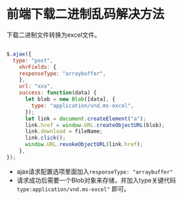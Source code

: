 # 前端下载二进制乱码解决方法

下载二进制文件转换为excel文件。

``` javascript

$.ajax({
  type: "post",
    xhrFields: {
    responseType: "arraybuffer",
    },
  	url: "xxx",
    success: function(data) {
      let blob = new Blob([data], {
      	type: "application/vnd.ms-excel",
      });
      let link = document.createElement("a");
      link.href = window.URL.createObjectURL(blob);
      link.download = fileName;
      link.click();
      window.URL.revokeObjectURL(link.href);
    },
});

```

+ ajax请求配置选项里面加入``` responseType: "arraybuffer" ```
+ 请求成功后需要一个Blob对象来存储，并加入type关键代码``` type:application/vnd.ms-excel" ``` 即可。